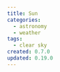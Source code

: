 ```yaml
---
title: Sun
categories:
  - astronomy
  - weather
tags:
  - clear sky
created: 0.7.0
updated: 0.19.0
---
```

